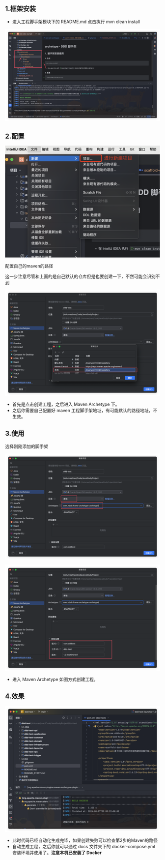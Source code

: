 

## 1.框架安装

- 进入工程脚手架模块下的 README.md 点击执行 mvn clean install

![QQ_1723038178477](./doc/QQ_1723038178477-3041476-3041508.png)

## 2.配置

![image-20240807214659132](./doc/image-20240807214659132-3041476-3041508.png)

配置自己的maven的路径

这一步注意尽管和上面的是自己默认的仓库但是也要创建一下，不然可能会识别不到

![QQ_1723039109113](./doc/QQ_1723039109113-3041476-3041508.png)

- 首先是点击创建工程，之后进入 Maven Archetype 下。
- 之后你需要自己配置好 maven 工程脚手架地址，有可能默认的路径地址，不生效。

## 3.使用

选择刚刚添加的脚手架

![QQ_1723041459643](./doc/QQ_1723041459643-3041508.png)

![QQ_1723041499321](./doc/QQ_1723041499321.png)

- 进入 Maven Archetype 如图方式创建工程。

## 4.效果

![QQ_1723039297427](./doc/QQ_1723039297427-3041476-3041508.png)

- 此时代码已经自动化生成完毕，如果创建失败可以检查第2步的Maven的路径
- 自动生成工程，之后你就可以通过 docs 文件夹下的 docker-compose.yml 安装环境并使用了。**注意本机已安装了 Docker**
